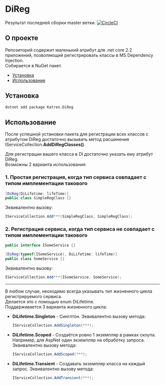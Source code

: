 # DiReg

Результат последней сборки master ветки: [![CircleCI](https://circleci.com/gh/katrendev/DiReg/tree/master.svg?style=svg)](https://circleci.com/gh/katrendev/DiReg/tree/master)

## О проекте

Репозиторий содержит маленький атрибут для .net core 2.2 приложений, позволяющий регистрировать классы в MS Dependency Injection.  
Собирается в NuGet пакет.

- [Установка](#Установка)
- [Использование](#Использование)

## Установка

```bash
dotnet add package Katren.DiReg
```

## Использование

После успешной установки пакета для регистрации всех классов с атрибутом DiReg достаточно вызывать метод расшинения IServiceCollection.**AddDiRegClasses()**.

Для регистрации вашего класса в DI достаточно указать ему атрибут DiReg.  
Возможны 2 варианта использования:  

### 1. Простая регистрация, когда тип сервиса совпадает с типом имплементации такового

```csharp
[DiReg(DiLifetime: lifeTime)]
public class SimpleRegClass {}
```

Эквивалентно вызову:

```csharp
IServiceCollection.Add***(SimpleRegClass, SimpleRegClass);
```

### 2. Регистрация сервиса, когда тип сервиса не совпадает с типом имплементации такового

```csharp
public interface ISomeService {}

[DiReg(typeof(ISomeService), DiLifetime: lifeTime)]
public class SomeService {}
```

Эквивалентно вызову:

```csharp
IServiceCollection.Add***(ISomeService, SomeService);
```

--------
В любом случае, неоходимо всегда указывать тип жизненного цикла регистрируемого сервиса.  
Делается это с помощью enum DiLifetime.  
Поддерживается 3 варианта жизненного цикла:  

- **DiLifetime.Singleton** - Синглтон. Эквивалентно вызову метода:

    ```csharp
    IServiceCollection.AddSingleton(***);
    ```

- **DiLifetime.Scoped** - Создаётся ровно 1 экземпляр в рамках скоупа. Например, для AspNet один экземпляр на обработку запроса. Эквивалентно вызову метода:

    ```csharp
    IServiceCollection.AddScoped(***);
    ```

- **DiLifetime.Transient** - Создавать экземпляр класса на каждый запрос. Эквивалентно вызову метода:

    ```csharp
    IServiceCollection.AddTransient(***);
    ```
